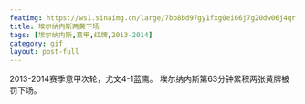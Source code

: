 ```yaml
---
featimg: https://ws1.sinaimg.cn/large/7bb8bd97gy1fxg0ei66j7g20dw06j4qr.gif
title: 埃尔纳内斯两黄下场
tags: [埃尔纳内斯,意甲,红牌,2013-2014]
category: gif
layout: post-full
---
```


2013-2014赛季意甲次轮，尤文4-1蓝鹰。
埃尔纳内斯第63分钟累积两张黄牌被罚下场。